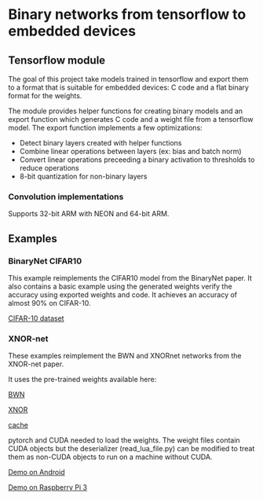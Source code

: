 # Binary networks from tensorflow to embedded devices

## Tensorflow module

The goal of this project take models trained in tensorflow and export them to a format that is suitable for embedded devices: C code and a flat binary format for the weights.

The module provides helper functions for creating binary models and an export function which generates C code and a weight file from a tensorflow model. The export function implements a few optimizations:

* Detect binary layers created with helper functions
* Combine linear operations between layers (ex: bias and batch norm)
* Convert linear operations preceeding a binary activation to thresholds to reduce operations
* 8-bit quantization for non-binary layers

### Convolution implementations

Supports 32-bit ARM with NEON and 64-bit ARM.

## Examples

### BinaryNet CIFAR10

This example reimplements the CIFAR10 model from the BinaryNet paper. It also contains a basic example using the generated weights verify the accuracy using exported weights and code. It achieves an accuracy of almost 90% on CIFAR-10.

[CIFAR-10 dataset](https://www.cs.toronto.edu/~kriz/cifar-10-binary.tar.gz)

### XNOR-net

These examples reimplement the BWN and XNORnet networks from the XNOR-net paper.

It uses the pre-trained weights available here:

[BWN](https://s3-us-west-2.amazonaws.com/ai2-vision/xnornet/alexnet_BWN.t7)

[XNOR](https://s3-us-west-2.amazonaws.com/ai2-vision/xnornet/alexnet_XNOR.t7)

[cache](https://s3-us-west-2.amazonaws.com/ai2-vision/xnornet/cache.tar)

pytorch and CUDA needed to load the weights. The weight files contain CUDA objects but the deserializer (read_lua_file.py) can be modified to treat them as non-CUDA objects to run on a machine without CUDA.

[Demo on Android](android-demo/)

[Demo on Raspberry Pi 3](rpi-demo/)
